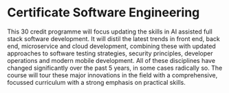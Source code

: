 # Certificate Software Engineering

This 30 credit programme will focus updating the skills in AI assisted full stack software development. It will distil the latest trends in front end, back end, microservice and cloud development, combining these with updated approaches to software testing strategies, security principles, developer operations and modern mobile development. All of these disciplines have changed significantly over the past 5 years, in some cases radically so. The course will tour these major innovations in the field  with a comprehensive, focussed curriculum with a strong emphasis on practical skills. 